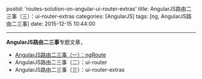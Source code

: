 postid: 'routes-solution-on-angular-ui-router-extras'
title: AngularJS路由二三事（三）：ui-router-extras
categories: [AngularJS]
tags: [ng, AngularJS路由二三事]
date: 2015-12-15 10:44:00

---

**AngularJS路由二三事**专题文章，

- [AngularJS路由二三事（一）：ngRoute](http://blog.gejiawen.com/2015/12/15/routes-solution-on-angular-ng-route/)
- AngularJS路由二三事（二）：ui-router
- AngularJS路由二三事（三）：ui-router-extras


